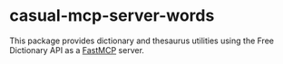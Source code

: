 # casual-mcp-server-words

This package provides dictionary and thesaurus utilities using the Free Dictionary API as a [FastMCP](https://github.com/codex-datasets/fastmcp) server.
